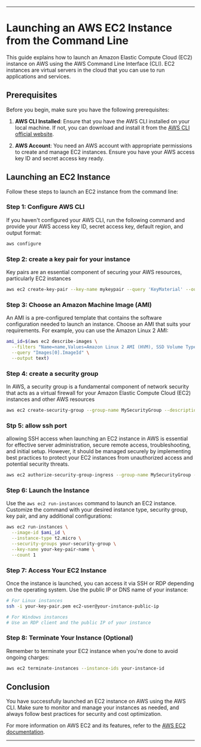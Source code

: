 
---

# Launching an AWS EC2 Instance from the Command Line

This guide explains how to launch an Amazon Elastic Compute Cloud (EC2) instance on AWS using the AWS Command Line Interface (CLI). EC2 instances are virtual servers in the cloud that you can use to run applications and services.

## Prerequisites

Before you begin, make sure you have the following prerequisites:

1. **AWS CLI Installed**: Ensure that you have the AWS CLI installed on your local machine. If not, you can download and install it from the [AWS CLI official website](https://aws.amazon.com/cli/).

2. **AWS Account**: You need an AWS account with appropriate permissions to create and manage EC2 instances. Ensure you have your AWS access key ID and secret access key ready.

## Launching an EC2 Instance

Follow these steps to launch an EC2 instance from the command line:

### Step 1: Configure AWS CLI

If you haven't configured your AWS CLI, run the following command and provide your AWS access key ID, secret access key, default region, and output format:

```bash
aws configure
```

### Step 2: create a key pair for your instance

Key pairs are an essential component of securing your AWS resources, particularly EC2 instances

```bash
aws ec2 create-key-pair --key-name mykeypair --query 'KeyMaterial' --output text > mykeypair.pem
```


### Step 3: Choose an Amazon Machine Image (AMI)

An AMI is a pre-configured template that contains the software configuration needed to launch an instance. Choose an AMI that suits your requirements. For example, you can use the Amazon Linux 2 AMI:



```bash
ami_id=$(aws ec2 describe-images \
  --filters "Name=name,Values=Amazon Linux 2 AMI (HVM), SSD Volume Type" \
  --query "Images[0].ImageId" \
  --output text)
```

### Step 4: create a security group

In AWS, a security group is a fundamental component of network security that acts as a virtual firewall for your Amazon Elastic Compute Cloud (EC2) instances and other AWS resources

```bash
aws ec2 create-security-group --group-name MySecurityGroup --description "My security group"
```

### Stp 5: allow ssh port

allowing SSH access when launching an EC2 instance in AWS is essential for effective server administration, secure remote access, troubleshooting, and initial setup. However, it should be managed securely by implementing best practices to protect your EC2 instances from unauthorized access and potential security threats.

```bash
aws ec2 authorize-security-group-ingress --group-name MySecurityGroup --protocol tcp --port 22 --cidr 0.0.0.0/0
```


### Step 6: Launch the Instance

Use the `aws ec2 run-instances` command to launch an EC2 instance. Customize the command with your desired instance type, security group, key pair, and any additional configurations:

```bash
aws ec2 run-instances \
  --image-id $ami_id \
  --instance-type t2.micro \
  --security-groups your-security-group \
  --key-name your-key-pair-name \
  --count 1
```

### Step 7: Access Your EC2 Instance

Once the instance is launched, you can access it via SSH or RDP depending on the operating system. Use the public IP or DNS name of your instance:

```bash
# For Linux instances
ssh -i your-key-pair.pem ec2-user@your-instance-public-ip

# For Windows instances
# Use an RDP client and the public IP of your instance
```

### Step 8: Terminate Your Instance (Optional)

Remember to terminate your EC2 instance when you're done to avoid ongoing charges:

```bash
aws ec2 terminate-instances --instance-ids your-instance-id
```

## Conclusion

You have successfully launched an EC2 instance on AWS using the AWS CLI. Make sure to monitor and manage your instances as needed, and always follow best practices for security and cost optimization.

For more information on AWS EC2 and its features, refer to the [AWS EC2 documentation](https://docs.aws.amazon.com/ec2/).

---

